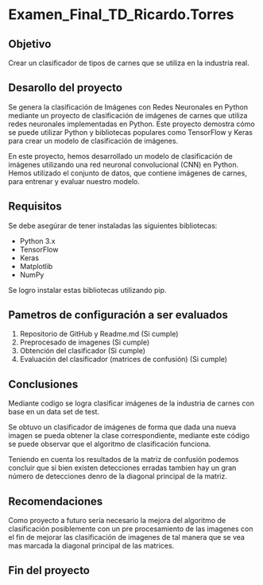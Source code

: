 # Examen_Final_TD_Ricardo.Torres

## Objetivo

Crear un clasificador de tipos de carnes que se utiliza en la industria real.

## Desarollo del proyecto

Se genera la clasificación de Imágenes con Redes Neuronales en Python mediante un proyecto de clasificación de imágenes de carnes que utiliza redes neuronales implementadas en Python. Este proyecto demostra cómo se puede utilizar Python y bibliotecas populares como TensorFlow y Keras para crear un modelo de clasificación de imágenes.

En este proyecto, hemos desarrollado un modelo de clasificación de imágenes utilizando una red neuronal convolucional (CNN) en Python. Hemos utilizado el conjunto de datos, que contiene imágenes de carnes, para entrenar y evaluar nuestro modelo.

## Requisitos

Se debe asegúrar de tener instaladas las siguientes bibliotecas:

- Python 3.x
- TensorFlow
- Keras
- Matplotlib
- NumPy

Se logro instalar estas bibliotecas utilizando pip.

## Pametros de configuración a ser evaluados

1. Repositorio de GitHub y Readme.md (Si cumple)
2. Preprocesado de imagenes (Si cumple)
2. Obtención del clasificador (Si cumple)
4. Evaluación del clasificador (matrices de confusión) (Si cumple)

## Conclusiones

Mediante codigo se logra clasificar imágenes de la industria de carnes con base en un data set de test.

Se obtuvo un clasificador de imágenes de forma que dada una nueva imagen se pueda obtener la clase correspondiente, mediante este código se puede observar que el algoritmo de clasificación funciona. 

Teniendo en cuenta los resultados de la matriz de confusión podemos concluir que si bien existen detecciones erradas tambien hay un gran número de detecciones denro de la diagonal principal de la matriz.

## Recomendaciones

Como proyecto a futuro sería necesario la mejora del algoritmo de clasificación posiblemente con un pre procesamiento de las imagenes con el fin de mejorar las clasificación de imagenes de tal manera que se vea mas marcada la diagonal principal de las matrices.

## Fin del proyecto
